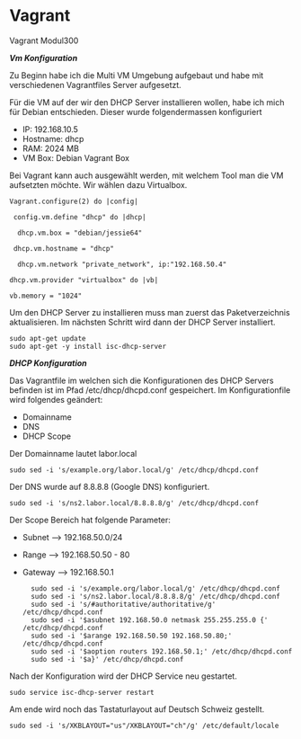 # Vagrant
Vagrant Modul300

***Vm Konfiguration***

Zu Beginn habe ich die Multi VM Umgebung aufgebaut und habe mit verschiedenen Vagrantfiles Server aufgesetzt.

Für die VM auf der wir den DHCP Server installieren wollen, habe ich mich für Debian entschieden.
Dieser wurde folgendermassen konfiguriert

- IP: 192.168.10.5
- Hostname: dhcp
- RAM: 2024 MB
- VM Box: Debian Vagrant Box

Bei Vagrant kann auch ausgewählt werden, mit welchem Tool man die VM aufsetzten möchte. Wir wählen dazu Virtualbox.


	Vagrant.configure(2) do |config|  

 	 config.vm.define "dhcp" do |dhcp|
  
  	  dhcp.vm.box = "debian/jessie64"
    
   	 dhcp.vm.hostname = "dhcp"	
    
  	  dhcp.vm.network "private_network", ip:"192.168.50.4" 
    
	dhcp.vm.provider "virtualbox" do |vb|	
	
	vb.memory = "1024"	

Um den DHCP Server zu installieren muss man zuerst das Paketverzeichnis aktualisieren. Im nächsten Schritt wird dann der DHCP Server installiert.

	sudo apt-get update
	sudo apt-get -y install isc-dhcp-server

***DHCP Konfiguration***

Das Vagrantfile im welchen sich die Konfigurationen des DHCP Servers befinden ist im Pfad /etc/dhcp/dhcpd.conf gespeichert. Im Konfigurationfile wird folgendes geändert:

- Domainname
- DNS
- DHCP Scope

Der Domainname lautet labor.local

	sudo sed -i 's/example.org/labor.local/g' /etc/dhcp/dhcpd.conf

Der DNS wurde auf 8.8.8.8 (Google DNS) konfiguriert.

	sudo sed -i 's/ns2.labor.local/8.8.8.8/g' /etc/dhcp/dhcpd.conf

Der Scope Bereich hat folgende Parameter:

- Subnet --> 192.168.50.0/24
- Range --> 192.168.50.50 - 80
- Gateway --> 192.168.50.1

		sudo sed -i 's/example.org/labor.local/g' /etc/dhcp/dhcpd.conf
		sudo sed -i 's/ns2.labor.local/8.8.8.8/g' /etc/dhcp/dhcpd.conf
		sudo sed -i 's/#authoritative/authoritative/g' /etc/dhcp/dhcpd.conf
		sudo sed -i '$asubnet 192.168.50.0 netmask 255.255.255.0 {' /etc/dhcp/dhcpd.conf
		sudo sed -i '$arange 192.168.50.50 192.168.50.80;' /etc/dhcp/dhcpd.conf
		sudo sed -i '$aoption routers 192.168.50.1;' /etc/dhcp/dhcpd.conf
		sudo sed -i '$a}' /etc/dhcp/dhcpd.conf

Nach der Konfiguration wird der DHCP Service neu gestartet.

	sudo service isc-dhcp-server restart

Am ende wird noch das Tastaturlayout auf Deutsch Schweiz gestellt.

	sudo sed -i 's/XKBLAYOUT="us"/XKBLAYOUT="ch"/g' /etc/default/locale






